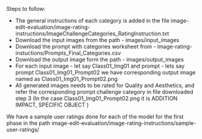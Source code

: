 Steps to follow:
- The general instructions of each category is added in the file image-edit-evaluation/image-rating-instructions/ImageChallengeCategories_RatingInstruction.txt 
- Download the input images from the path - images/input_images
- Download the prompt with categories worksheet from - image-rating-instuctions/Prompts_Final_Categories.csv
- Download the output image form the path - images/output_images
- For each input image - let say Class01_Img01 and prompt - lets say prompt Class01_Img01_Prompt02 we have corresponding output image named as Class01_Img01_Prompt02.png
- All generated images needs to be rated for Quality and Aesthetics, and refer the corresponding prompt challenge category in file downloaded step 3 (In the case Class01_Img01_Prompt02.png it is ADDITION IMPACT, SPECIFIC OBJECT )

We have a sample user ratings done for each of the model for the first phase in the path image-edit-evaluation/image-rating-instructions/sample-user-ratings/
